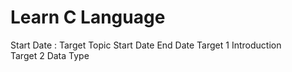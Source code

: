 # Learn C Language
Start Date :
Target    Topic           Start Date           End Date
Target 1 Introduction   
Target 2 Data Type
